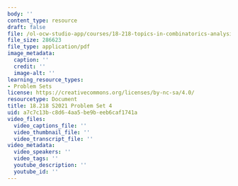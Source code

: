 ```yaml
---
body: ''
content_type: resource
draft: false
file: /ol-ocw-studio-app/courses/18-218-topics-in-combinatorics-analysis-of-boolean-functions-spring-2021/mit18_218s21_pset4.pdf
file_size: 286623
file_type: application/pdf
image_metadata:
  caption: ''
  credit: ''
  image-alt: ''
learning_resource_types:
- Problem Sets
license: https://creativecommons.org/licenses/by-nc-sa/4.0/
resourcetype: Document
title: 18.218 S2021 Problem Set 4
uid: a7c7c13b-c8d6-4aa5-be9b-eeb6caf1741a
video_files:
  video_captions_file: ''
  video_thumbnail_file: ''
  video_transcript_file: ''
video_metadata:
  video_speakers: ''
  video_tags: ''
  youtube_description: ''
  youtube_id: ''
---
```

